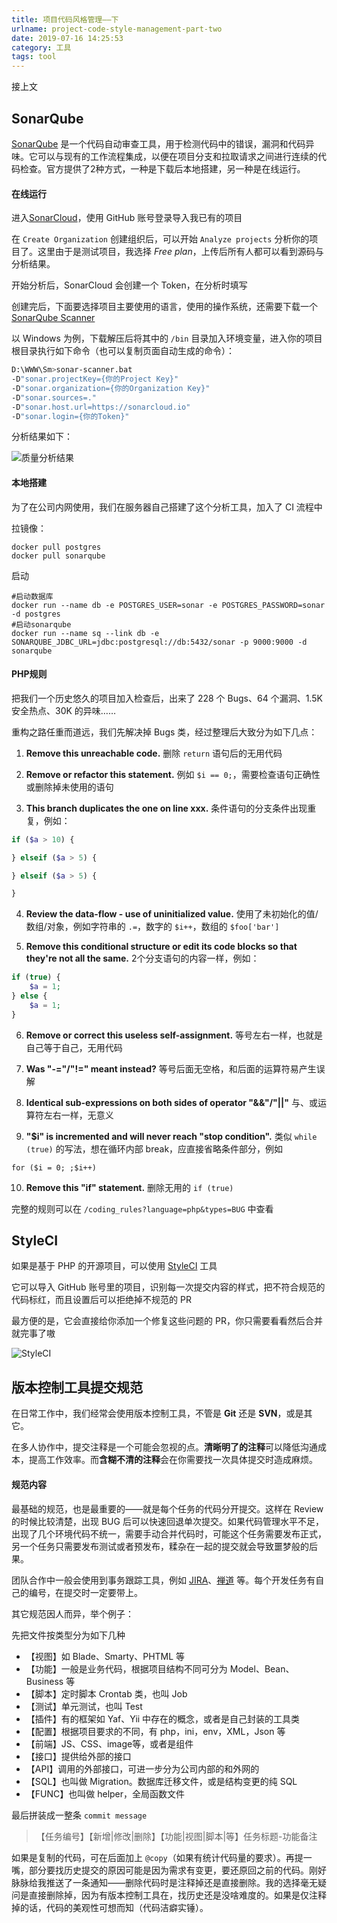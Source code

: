 ```yaml
---
title: 项目代码风格管理——下
urlname: project-code-style-management-part-two
date: 2019-07-16 14:25:53
category: 工具
tags: tool
---
```


接上文

<!-- more -->

## SonarQube

[SonarQube](https://www.sonarqube.org/) 是一个代码自动审查工具，用于检测代码中的错误，漏洞和代码异味。它可以与现有的工作流程集成，以便在项目分支和拉取请求之间进行连续的代码检查。官方提供了2种方式，一种是下载后本地搭建，另一种是在线运行。

#### 在线运行

进入[SonarCloud](https://sonarcloud.io/about/sq)，使用 GitHub 账号登录导入我已有的项目

在 `Create Organization` 创建组织后，可以开始 `Analyze projects` 分析你的项目了。这里由于是测试项目，我选择 *Free plan*，上传后所有人都可以看到源码与分析结果。

开始分析后，SonarCloud 会创建一个 Token，在分析时填写

创建完后，下面要选择项目主要使用的语言，使用的操作系统，还需要下载一个[SonarQube Scanner](https://docs.sonarqube.org/display/SCAN/Analyzing+with+SonarQube+Scanner)

以 Windows 为例，下载解压后将其中的 `/bin` 目录加入环境变量，进入你的项目根目录执行如下命令（也可以复制页面自动生成的命令）：

```bash
D:\WWW\Sm>sonar-scanner.bat 
-D"sonar.projectKey={你的Project Key}" 
-D"sonar.organization={你的Organization Key}" 
-D"sonar.sources=." 
-D"sonar.host.url=https://sonarcloud.io" 
-D"sonar.login={你的Token}"
```

分析结果如下：

![质量分析结果](/images/sonar-result.png)

#### 本地搭建

为了在公司内网使用，我们在服务器自己搭建了这个分析工具，加入了 CI 流程中

拉镜像：

```
docker pull postgres
docker pull sonarqube
```

启动

```
#启动数据库
docker run --name db -e POSTGRES_USER=sonar -e POSTGRES_PASSWORD=sonar -d postgres
#启动sonarqube
docker run --name sq --link db -e SONARQUBE_JDBC_URL=jdbc:postgresql://db:5432/sonar -p 9000:9000 -d sonarqube
```

#### PHP规则

把我们一个历史悠久的项目加入检查后，出来了 228 个 Bugs、64 个漏洞、1.5K 安全热点、30K 的异味……

重构之路任重而道远，我们先解决掉 Bugs 类，经过整理后大致分为如下几点：

1. **Remove this unreachable code.**
删除 `return` 语句后的无用代码

2. **Remove or refactor this statement.**
例如 `$i == 0;`，需要检查语句正确性或删除掉未使用的语句

3. **This branch duplicates the one on line xxx.**
条件语句的分支条件出现重复，例如：

```php
if ($a > 10) {

} elseif ($a > 5) {

} elseif ($a > 5) {

}
```

4. **Review the data-flow - use of uninitialized value.**
使用了未初始化的值/数组/对象，例如字符串的 `.=`，数字的 `$i++`，数组的 `$foo['bar']`

5. **Remove this conditional structure or edit its code blocks so that they're not all the same.**
2个分支语句的内容一样，例如：

```php
if (true) {
    $a = 1;
} else {
    $a = 1;
}
```

6. **Remove or correct this useless self-assignment.**
等号左右一样，也就是自己等于自己，无用代码

7. **Was "-="/"!=" meant instead?**
等号后面无空格，和后面的运算符易产生误解

8. **Identical sub-expressions on both sides of operator "&&"/"||"**
与、或运算符左右一样，无意义

9. **"$i" is incremented and will never reach "stop condition".**
类似 `while (true)` 的写法，想在循环内部 break，应直接省略条件部分，例如

```
for ($i = 0; ;$i++)
```

10. **Remove this "if" statement.**
删除无用的 `if (true)`

完整的规则可以在 `/coding_rules?language=php&types=BUG` 中查看

## StyleCI

如果是基于 PHP 的开源项目，可以使用 [StyleCI](https://github.styleci.io) 工具

它可以导入 GitHub 账号里的项目，识别每一次提交内容的样式，把不符合规范的代码标红，而且设置后可以拒绝掉不规范的 PR

最方便的是，它会直接给你添加一个修复这些问题的 PR，你只需要看看然后合并就完事了嗷

![StyleCI](/images/styleci.png)

## 版本控制工具提交规范

在日常工作中，我们经常会使用版本控制工具，不管是 **Git** 还是 **SVN**，或是其它。

在多人协作中，提交注释是一个可能会忽视的点。**清晰明了的注释**可以降低沟通成本，提高工作效率。而**含糊不清的注释**会在你需要找一次具体提交时造成麻烦。

#### 规范内容

最基础的规范，也是最重要的——就是每个任务的代码分开提交。这样在 Review 的时候比较清楚，出现 BUG 后可以快速回退单次提交。如果代码管理水平不足，出现了几个环境代码不统一，需要手动合并代码时，可能这个任务需要发布正式，另一个任务只需要发布测试或者预发布，糅杂在一起的提交就会导致噩梦般的后果。

团队合作中一般会使用到事务跟踪工具，例如 [JIRA](https://www.atlassian.com/software/jira)、[禅道](https://www.zentao.net/) 等。每个开发任务有自己的编号，在提交时一定要带上。

其它规范因人而异，举个例子：

先把文件按类型分为如下几种

- 【视图】如 Blade、Smarty、PHTML 等
- 【功能】一般是业务代码，根据项目结构不同可分为 Model、Bean、Business 等
- 【脚本】定时脚本 Crontab 类，也叫 Job
- 【测试】单元测试，也叫 Test
- 【插件】有的框架如 Yaf、Yii 中存在的概念，或者是自己封装的工具类
- 【配置】根据项目要求的不同，有 php，ini，env，XML，Json 等
- 【前端】JS、CSS、image等，或者是组件
- 【接口】提供给外部的接口
- 【API】调用的外部接口，可进一步分为公司内部的和外网的
- 【SQL】也叫做 Migration。数据库迁移文件，或是结构变更的纯 SQL
- 【FUNC】也叫做 helper，全局函数文件

最后拼装成一整条 `commit message`

> 【任务编号】【新增|修改|删除】【功能|视图|脚本|等】任务标题-功能备注

如果是复制的代码，可在后面加上 `@copy`（如果有统计代码量的要求）。再提一嘴，部分要找历史提交的原因可能是因为需求有变更，要还原回之前的代码。刚好脉脉给我推送了一条通知——删除代码时是注释掉还是直接删除。我的选择毫无疑问是直接删除掉，因为有版本控制工具在，找历史还是没啥难度的。如果是仅注释掉的话，代码的美观性可想而知（代码洁癖实锤）。
